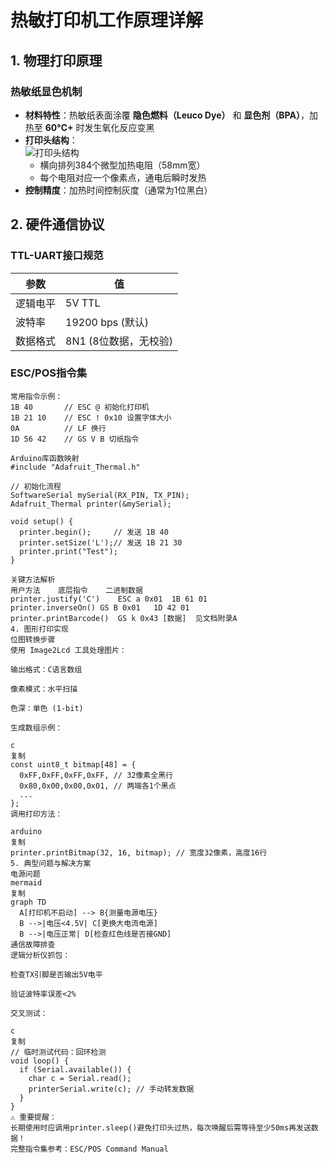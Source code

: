 # 热敏打印机工作原理详解

## 1. 物理打印原理
### 热敏纸显色机制
- **材料特性**：热敏纸表面涂覆 **隐色燃料（Leuco Dye）** 和 **显色剂（BPA）**，加热至 **60°C+** 时发生氧化反应变黑
- **打印头结构**：  
  ![打印头结构](https://example.com/thermal-head.png)
    - 横向排列384个微型加热电阻（58mm宽）
    - 每个电阻对应一个像素点，通电后瞬时发热
- **控制精度**：加热时间控制灰度（通常为1位黑白）

## 2. 硬件通信协议
### TTL-UART接口规范
| 参数         | 值              |
|--------------|-----------------|
| 逻辑电平      | 5V TTL         |
| 波特率        | 19200 bps (默认)|
| 数据格式      | 8N1 (8位数据，无校验) |

### ESC/POS指令集
```plaintext
常用指令示例：
1B 40       // ESC @ 初始化打印机
1B 21 10    // ESC ! 0x10 设置字体大小
0A          // LF 换行
1D 56 42    // GS V B 切纸指令

Arduino库函数映射
#include "Adafruit_Thermal.h"

// 初始化流程
SoftwareSerial mySerial(RX_PIN, TX_PIN);
Adafruit_Thermal printer(&mySerial);

void setup() {
  printer.begin();     // 发送 1B 40
  printer.setSize('L');// 发送 1B 21 30
  printer.print("Test"); 
}

关键方法解析
用户方法	底层指令	二进制数据
printer.justify('C')	ESC a 0x01	1B 61 01
printer.inverseOn()	GS B 0x01	1D 42 01
printer.printBarcode()	GS k 0x43 [数据]	见文档附录A
4. 图形打印实现
位图转换步骤
使用 Image2Lcd 工具处理图片：

输出格式：C语言数组

像素模式：水平扫描

色深：单色 (1-bit)

生成数组示例：

c
复制
const uint8_t bitmap[48] = {
  0xFF,0xFF,0xFF,0xFF, // 32像素全黑行
  0x80,0x00,0x00,0x01, // 两端各1个黑点
  ... 
};
调用打印方法：

arduino
复制
printer.printBitmap(32, 16, bitmap); // 宽度32像素，高度16行
5. 典型问题与解决方案
电源问题
mermaid
复制
graph TD
  A[打印机不启动] --> B{测量电源电压}
  B -->|电压<4.5V| C[更换大电流电源]
  B -->|电压正常| D[检查红色线是否接GND]
通信故障排查
逻辑分析仪抓包：

检查TX引脚是否输出5V电平

验证波特率误差<2%

交叉测试：

c
复制
// 临时测试代码：回环检测
void loop() {
  if (Serial.available()) {
    char c = Serial.read();
    printerSerial.write(c); // 手动转发数据
  }
}
⚠️ 重要提醒：
长期使用时应调用printer.sleep()避免打印头过热，每次唤醒后需等待至少50ms再发送数据！
完整指令集参考：ESC/POS Command Manual


